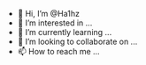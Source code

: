 - 👋 Hi, I’m @Ha1hz
- 👀 I’m interested in ...
- 🌱 I’m currently learning ...
- 💞️ I’m looking to collaborate on ...
- 📫 How to reach me ...

<!---
Ha1hz/Ha1hz is a ✨ special ✨ repository because its `README.md` (this file) appears on your GitHub profile.
You can click the Preview link to take a look at your changes.
--->
